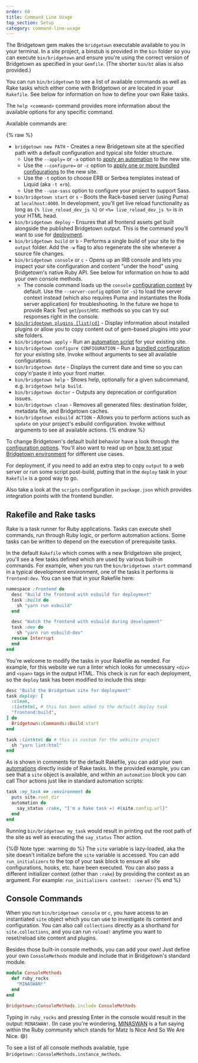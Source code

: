 ```yaml
---
order: 60
title: Command Line Usage
top_section: Setup
category: command-line-usage
---
```


The Bridgetown gem makes the `bridgetown` executable available to you in your terminal. In a site project, a binstub is provided in the `bin` folder so you can execute `bin/bridgetown` and ensure you're using the correct version of Bridgetown as specified in your `Gemfile`. (The shorter `bin/bt` alias is also provided.)

You can run `bin/bridgetown` to see a list of available commands as well as Rake tasks which either come with Bridgetown or are located in your `Rakefile`. See below for information on how to define your own Rake tasks.

The `help <command>` command provides more information about the available options for any specific command.

Available commands are:

{% raw %}
* `bridgetown new PATH` - Creates a new Bridgetown site at the specified path with a default configuration and typical site folder structure.
  * Use the `--apply=` or `-a` option to [apply an automation](/docs/automations) to the new site.
  * Use the `--configure=` or `-c` option to [apply one or more bundled configurations](/docs/bundled-configurations) to the new site.
  * Use the `-t` option to choose ERB or Serbea templates instead of Liquid (aka `-t erb`).
  * Use the `--use-sass` option to configure your project to support Sass.
* `bin/bridgetown start` or `s` - Boots the Rack-based server (using Puma) at `localhost:4000`. In development, you'll get live reload functionality as long as `{% live_reload_dev_js %}` or `<%= live_reload_dev_js %>` is in your HTML head.
* `bin/bridgetown deploy` - Ensures that all frontend assets get built alongside the published Bridgetown output. This is the command you'll want to use for [deployment](/docs/deployment).
* `bin/bridgetown build` or `b` - Performs a single build of your site to the `output` folder. Add the `-w` flag to also regenerate the site whenever a source file changes.
* `bin/bridgetown console` or `c` - Opens up an IRB console and lets you inspect your site configuration and content "under the hood" using Bridgetown's native Ruby API. See below for information on how to add your own console methods.
  * The console command loads up the `console` [configuration context](/docs/configuration/initializers/#using-only-except-and-understanding-initialization-contexts) by default. Use the `--server-config` option (or `-s`) to load the server context instead (which also requires Puma and instantiates the Roda server application) for troubleshooting. In the future we hope to provide Rack Test `get`/`post`/etc. methods so you can try out responses right in the console.
* [`bin/bridgetown plugins [list|cd]`](/docs/commands/plugins) - Display information about installed plugins or allow you to copy content out of gem-based plugins into your site folders.
* `bin/bridgetown apply` - Run an [automation script](/docs/automations) for your existing site.
* `bin/bridgetown configure CONFIGURATION` - Run a [bundled configuration](/docs/bundled-configurations) for your existing site. Invoke without arguments to see all available configurations.
* `bin/bridgetown date` - Displays the current date and time so you can copy'n'paste it into your front matter.
* `bin/bridgetown help` - Shows help, optionally for a given subcommand, e.g. `bridgetown help build`.
* `bin/bridgetown doctor` - Outputs any deprecation or configuration issues.
* `bin/bridgetown clean` - Removes all generated files: destination folder, metadata file, and Bridgetown caches.
* `bin/bridgetown esbuild ACTION` - Allows you to perform actions such as `update` on your project's esbuild configuration. Invoke without arguments to see all available actions.
{% endraw %}

To change Bridgetown's default build behavior have a look through the [configuration options](/docs/configuration). You'll also want to read up on [how to set your Bridgetown environment](/docs/configuration/environments) for different use cases.

For deployment, if you need to add an extra step to copy `output` to a web server or run some script post-build, putting that in the `deploy` task in your `Rakefile` is a good way to go.

Also take a look at the `scripts` configuration in `package.json` which provides integration points with the frontend bundler.

## Rakefile and Rake tasks

Rake is a task runner for Ruby applications. Tasks can execute shell commands, run through Ruby logic, or perform automation actions. Some tasks can be written to depend on the execution of prerequisite tasks.

In the default `Rakefile` which comes with a new Bridgetown site project, you'll see a few tasks defined which are used by various built-in commands. For example, when you run the `bin/bridgetown start` command in a typical development environment, one of the tasks it performs is `frontend:dev`. You can see that in your Rakefile here:

```ruby
namespace :frontend do
  desc "Build the frontend with esbuild for deployment"
  task :build do
    sh "yarn run esbuild"
  end

  desc "Watch the frontend with esbuild during development"
  task :dev do
    sh "yarn run esbuild-dev"
  rescue Interrupt
  end
end
```

You're welcome to modify the tasks in your Rakefile as needed. For example, for this website we run a linter which looks for unnecessary `<div>` and `<span>` tags in the output HTML. This check is run for each deployment, so the `deploy` task has been modified to include this step:

```ruby
desc "Build the Bridgetown site for deployment"
task deploy: [
  :clean,
  :linthtml, # this has been added to the default deploy task
  "frontend:build",
] do
  Bridgetown::Commands::Build.start
end

task :linthtml do # this is custom for the website project
  sh "yarn lint:html"
end
```

As is shown in comments for the default Rakefile, you can add your own [automations](/docs/automations) directly inside of Rake tasks. In the provided example, you can see that a `site` object is available, and within an `automation` block you can call Thor actions just like in standard automation scripts:

```ruby
task :my_task => :environment do
  puts site.root_dir
  automation do
    say_status :rake, "I'm a Rake task =) #{site.config.url}"
  end
end
```

Running `bin/bridgetown my_task` would result in printing out the root path of the site as well as executing the `say_status` Thor action.

{%@ Note type: :warning do %}
  The `site` variable is lazy-loaded, aka the site doesn't initialize before the `site` variable is accessed. You can add `run_initializers` to the top of your task block to ensure all site configurations, hooks, etc. have been executed. You can also pass a different initializer context (other than `:rake`) by providing the context as an argument. For example: `run_initializers context: :server`
{% end %}

## Console Commands

When you run `bin/bridgetown console` or `c`, you have access to an instantiated `site` object which you can use to investigate its content and configuration. You can also call `collections` directly as a shorthand for `site.collections`, and you can run `reload!` anytime you want to reset/reload site content and plugins.

Besides those built-in console methods, you can add your own! Just define your own `ConsoleMethods` module and include that in Bridgetown's standard module.

```ruby
module ConsoleMethods
  def ruby_rocks
    "MINASWAN!"
  end
end

Bridgetown::ConsoleMethods.include ConsoleMethods
```

Typing in `ruby_rocks` and pressing Enter in the console would result in the output: `MINASWAN!`. (In case you're wondering, [MINASWAN](https://en.wiktionary.org/wiki/MINASWAN) is a fun saying within the Ruby community which stands for Matz Is Nice And So We Are Nice. 😄)

To see a list of all console methods available, type `Bridgetown::ConsoleMethods.instance_methods`.
